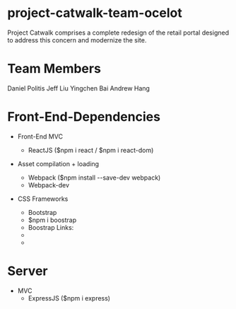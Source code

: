 # project-catwalk-team-ocelot
 Project Catwalk comprises a complete redesign of the retail portal designed to address this concern and modernize the site.
 
 # Team Members
 Daniel Politis
 Jeff Liu
 Yingchen Bai
 Andrew Hang
 
 # Front-End-Dependencies
 
 - Front-End MVC
    - ReactJS ($npm i react / $npm i react-dom)
 - Asset compilation + loading
    - Webpack ($npm install --save-dev webpack)
    - Webpack-dev 
   
 - CSS Frameworks
    - Bootstrap
     - $npm i boostrap 
     - Boostrap Links:
     - <!-- CSS only --> <link href="https://cdn.jsdelivr.net/npm/bootstrap@5.1.1/dist/css/bootstrap.min.css" rel="stylesheet" integrity="sha384-     F3w7mX95PdgyTmZZMECAngseQB83DfGTowi0iMjiWaeVhAn4FJkqJByhZMI3AhiU" crossorigin="anonymous"> 
     - <!-- JavaScript Bundle with Popper -->
<script src="https://cdn.jsdelivr.net/npm/bootstrap@5.1.1/dist/js/bootstrap.bundle.min.js" integrity="sha384-/bQdsTh/da6pkI1MST/rWKFNjaCP5gBSY4sEBT38Q/9RBh9AH40zEOg7Hlq2THRZ" crossorigin="anonymous"></script> 


 # Server
 - MVC
   - ExpressJS ($npm i express)

